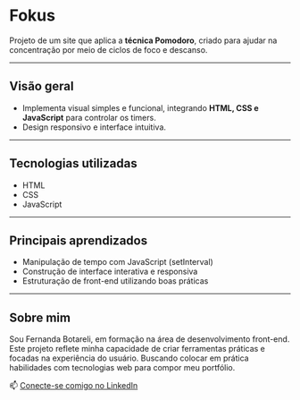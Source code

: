 #  Fokus

Projeto de um site que aplica a **técnica Pomodoro**, criado para ajudar na concentração por meio de ciclos de foco e descanso.

---

##  Visão geral

- Implementa visual simples e funcional, integrando **HTML, CSS e JavaScript** para controlar os timers.
- Design responsivo e interface intuitiva.

---

##  Tecnologias utilizadas

- HTML  
- CSS  
- JavaScript  

---

##  Principais aprendizados

- Manipulação de tempo com JavaScript (setInterval)
- Construção de interface interativa e responsiva
- Estruturação de front-end utilizando boas práticas

---

##  Sobre mim

Sou Fernanda Botareli, em formação na área de desenvolvimento front-end. Este projeto reflete minha capacidade de criar ferramentas práticas e focadas na experiência do usuário. Buscando colocar em prática habilidades com tecnologias web para compor meu portfólio.

📫 [Conecte-se comigo no LinkedIn](https://www.linkedin.com/in/fernanda-botareli-460a51236/)
